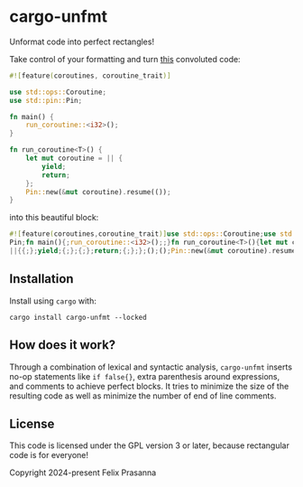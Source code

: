 # cargo-unfmt

Unformat code into perfect rectangles!

Take control of your formatting and turn [this](https://github.com/rust-lang/rust/blob/master/compiler/rustc_codegen_cranelift/example/polymorphize_coroutine.rs)
convoluted code:

```rust
#![feature(coroutines, coroutine_trait)]

use std::ops::Coroutine;
use std::pin::Pin;

fn main() {
    run_coroutine::<i32>();
}

fn run_coroutine<T>() {
    let mut coroutine = || {
        yield;
        return;
    };
    Pin::new(&mut coroutine).resume(());
}
```

into this beautiful block:

```rust
#![feature(coroutines,coroutine_trait)]use std::ops::Coroutine;use std::pin:://;
Pin;fn main(){;run_coroutine::<i32>();;}fn run_coroutine<T>(){let mut coroutine=
||{{;};yield;{;};{;};return;{;};};();();Pin::new(&mut coroutine).resume(());();}
```

## Installation

Install using `cargo` with:
```
cargo install cargo-unfmt --locked
```

## How does it work?
Through a combination of lexical and syntactic analysis, `cargo-unfmt` inserts
no-op statements like `if false{}`, extra parenthesis around expressions, and
comments to achieve perfect blocks. It tries to minimize the size of the resulting
code as well as minimize the number of end of line comments.

## License

This code is licensed under the GPL version 3 or later, because rectangular code
is for everyone!

Copyright 2024-present Felix Prasanna
